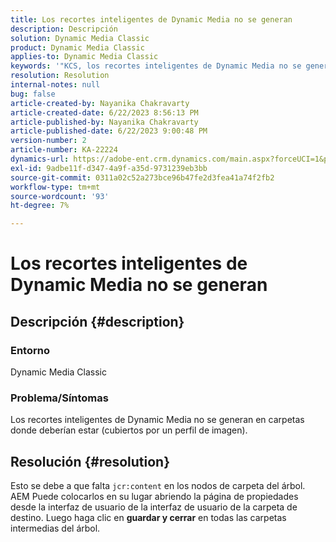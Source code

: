 ```yaml
---
title: Los recortes inteligentes de Dynamic Media no se generan
description: Descripción
solution: Dynamic Media Classic
product: Dynamic Media Classic
applies-to: Dynamic Media Classic
keywords: '"KCS, los recortes inteligentes de Dynamic Media no se generan",'
resolution: Resolution
internal-notes: null
bug: false
article-created-by: Nayanika Chakravarty
article-created-date: 6/22/2023 8:56:13 PM
article-published-by: Nayanika Chakravarty
article-published-date: 6/22/2023 9:00:48 PM
version-number: 2
article-number: KA-22224
dynamics-url: https://adobe-ent.crm.dynamics.com/main.aspx?forceUCI=1&pagetype=entityrecord&etn=knowledgearticle&id=31c3c432-3f11-ee11-8f6d-6045bd006d92
exl-id: 9adbe11f-d347-4a9f-a35d-9731239eb3bb
source-git-commit: 0311a02c52a273bce96b47fe2d3fea41a74f2fb2
workflow-type: tm+mt
source-wordcount: '93'
ht-degree: 7%

---
```


# Los recortes inteligentes de Dynamic Media no se generan

## Descripción {#description}


### Entorno

Dynamic Media Classic

### Problema/Síntomas

Los recortes inteligentes de Dynamic Media no se generan en carpetas donde deberían estar (cubiertos por un perfil de imagen).


## Resolución {#resolution}


Esto se debe a que falta `jcr:content` en los nodos de carpeta del árbol. AEM Puede colocarlos en su lugar abriendo la página de propiedades desde la interfaz de usuario de la interfaz de usuario de la carpeta de destino. Luego haga clic en <b>guardar y cerrar</b> en todas las carpetas intermedias del árbol.
